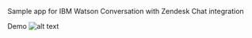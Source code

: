 Sample app for IBM Watson Conversation with Zendesk Chat integration

Demo
![alt text](https://github.com/ongkhaiwei/watsonzendesk/zendesk_integration.gif "")

